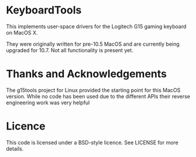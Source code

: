# KeyboardTools

This implements user-space drivers for the Logitech G15 gaming
keyboard on MacOS X.

They were originally written for pre-10.5 MacOS and are currently
being upgraded for 10.7. Not all functionality is present yet.

# Thanks and Acknowledgements

The g15tools project for Linux provided the starting point for this
MacOS version. While no code has been used due to the different APIs
their reverse engineering work was very helpful

# Licence

This code is licensed under a BSD-style licence. See LICENSE for more details.
